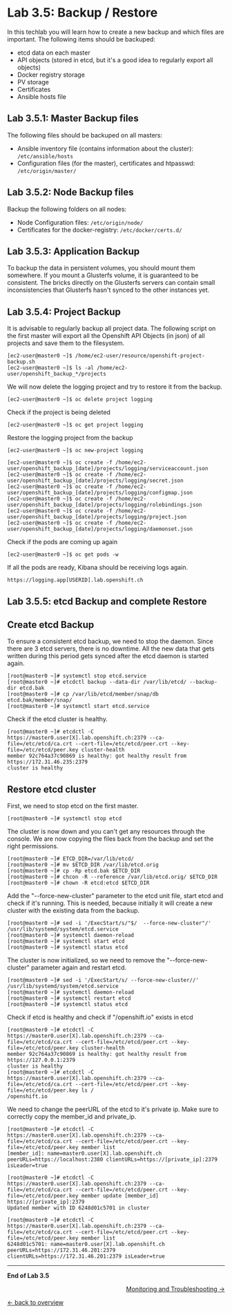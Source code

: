 Lab 3.5: Backup / Restore
============

In this techlab you will learn how to create a new backup and which files are important. The following items should be backuped:

- etcd data on each master
- API objects (stored in etcd, but it's a good idea to regularly export all objects)
- Docker registry storage
- PV storage
- Certificates
- Ansible hosts file

Lab 3.5.1: Master Backup files
-------------
The following files should be backuped on all masters:

- Ansible inventory file (contains information about the cluster): `/etc/ansible/hosts`
- Configuration files (for the master), certificates and htpasswd: `/etc/origin/master/`

Lab 3.5.2: Node Backup files
-------------
Backup the following folders on all nodes:

- Node Configuration files: `/etc/origin/node/`
- Certificates for the docker-registry: `/etc/docker/certs.d/`

Lab 3.5.3: Application Backup
-------------

To backup the data in persistent volumes, you should mount them somewhere. If you mount a Glusterfs volume, it is guaranteed to be consistent. The bricks directly on the Glusterfs servers can contain small inconsistencies that Glusterfs hasn't synced to the other instances yet.

Lab 3.5.4: Project Backup
-------------
It is advisable to regularly backup all project data.
The following script on the first master will export all the Openshift API Objects (in json) of all projects and save them to the filesystem.
```
[ec2-user@master0 ~]$ /home/ec2-user/resource/openshift-project-backup.sh
[ec2-user@master0 ~]$ ls -al /home/ec2-user/openshift_backup_*/projects
```

We will now delete the logging project and try to restore it from the backup.
```
[ec2-user@master0 ~]$ oc delete project logging
```

Check if the project is being deleted
```
[ec2-user@master0 ~]$ oc get project logging
```

Restore the logging project from the backup
```
[ec2-user@master0 ~]$ oc new-project logging

[ec2-user@master0 ~]$ oc create -f /home/ec2-user/openshift_backup_[date]/projects/logging/serviceaccount.json
[ec2-user@master0 ~]$ oc create -f /home/ec2-user/openshift_backup_[date]/projects/logging/secret.json
[ec2-user@master0 ~]$ oc create -f /home/ec2-user/openshift_backup_[date]/projects/logging/configmap.json
[ec2-user@master0 ~]$ oc create -f /home/ec2-user/openshift_backup_[date]/projects/logging/rolebindings.json
[ec2-user@master0 ~]$ oc create -f /home/ec2-user/openshift_backup_[date]/projects/logging/project.json
[ec2-user@master0 ~]$ oc create -f /home/ec2-user/openshift_backup_[date]/projects/logging/daemonset.json
```
Check if the pods are coming up again
```
[ec2-user@master0 ~]$ oc get pods -w
```

If all the pods are ready, Kibana should be receiving logs again.
```
https://logging.app[USERID].lab.openshift.ch
```

Lab 3.5.5: etcd Backup and complete Restore
-------------
## Create etcd Backup
To ensure a consistent etcd backup, we need to stop the daemon. Since there are 3 etcd servers, there is no downtime. All the new data that gets written during this period gets synced after the etcd daemon is started again.
```
[root@master0 ~]# systemctl stop etcd.service
[root@master0 ~]# etcdctl backup --data-dir /var/lib/etcd/ --backup-dir etcd.bak
[root@master0 ~]# cp /var/lib/etcd/member/snap/db etcd.bak/member/snap/
[root@master0 ~]# systemctl start etcd.service
```

Check if the etcd cluster is healthy.
```
[root@master0 ~]# etcdctl -C https://master0.user[X].lab.openshift.ch:2379 --ca-file=/etc/etcd/ca.crt --cert-file=/etc/etcd/peer.crt --key-file=/etc/etcd/peer.key cluster-health
member 92c764a37c90869 is healthy: got healthy result from https://172.31.46.235:2379
cluster is healthy
```
## Restore etcd cluster

First, we need to stop etcd on the first master.
```
[root@master0 ~]# systemctl stop etcd
```

The cluster is now down and you can't get any resources through the console. We are now copying the files back from the backup and set the right permissions.
```
[root@master0 ~]# ETCD_DIR=/var/lib/etcd/
[root@master0 ~]# mv $ETCD_DIR /var/lib/etcd.orig
[root@master0 ~]# cp -Rp etcd.bak $ETCD_DIR
[root@master0 ~]# chcon -R --reference /var/lib/etcd.orig/ $ETCD_DIR
[root@master0 ~]# chown -R etcd:etcd $ETCD_DIR
```

Add the "--force-new-cluster" parameter to the etcd unit file, start etcd and check if it's running. This is needed, because initially it will create a new cluster with the existing data from the backup.
```
[root@master0 ~]# sed -i '/ExecStart/s/"$/  --force-new-cluster"/' /usr/lib/systemd/system/etcd.service
[root@master0 ~]# systemctl daemon-reload
[root@master0 ~]# systemctl start etcd
[root@master0 ~]# systemctl status etcd
```

The cluster is now initialized, so we need to remove the "--force-new-cluster" parameter again and restart etcd.
```
[root@master0 ~]# sed -i '/ExecStart/s/ --force-new-cluster//' /usr/lib/systemd/system/etcd.service
[root@master0 ~]# systemctl daemon-reload
[root@master0 ~]# systemctl restart etcd
[root@master0 ~]# systemctl status etcd
```

Check if etcd is healthy and check if "/openshift.io" exists in etcd
```
[root@master0 ~]# etcdctl -C https://master0.user[X].lab.openshift.ch:2379 --ca-file=/etc/etcd/ca.crt --cert-file=/etc/etcd/peer.crt --key-file=/etc/etcd/peer.key cluster-health
member 92c764a37c90869 is healthy: got healthy result from https://127.0.0.1:2379
cluster is healthy
[root@master0 ~]# etcdctl -C https://master0.user[X].lab.openshift.ch:2379 --ca-file=/etc/etcd/ca.crt --cert-file=/etc/etcd/peer.crt --key-file=/etc/etcd/peer.key ls /
/openshift.io
```

We need to change the peerURL of the etcd to it's private ip. Make sure to
correctly copy the member_id and private_ip.
```
[root@master0 ~]# etcdctl -C https://master0.user[X].lab.openshift.ch:2379 --ca-file=/etc/etcd/ca.crt --cert-file=/etc/etcd/peer.crt --key-file=/etc/etcd/peer.key member list
[member_id]: name=master0.user[X].lab.openshift.ch peerURLs=https://localhost:2380 clientURLs=https://[private_ip]:2379 isLeader=true

[root@master0 ~]# etcdctl -C https://master0.user[X].lab.openshift.ch:2379 --ca-file=/etc/etcd/ca.crt --cert-file=/etc/etcd/peer.crt --key-file=/etc/etcd/peer.key member update [member_id] https://[private_ip]:2379
Updated member with ID 6248d01c5701 in cluster

[root@master0 ~]# etcdctl -C https://master0.user[X].lab.openshift.ch:2379 --ca-file=/etc/etcd/ca.crt --cert-file=/etc/etcd/peer.crt --key-file=/etc/etcd/peer.key member list
6248d01c5701: name=master0.user[X].lab.openshift.ch peerURLs=https://172.31.46.201:2379 clientURLs=https://172.31.46.201:2379 isLeader=true
```

---

**End of Lab 3.5**

<p width="100px" align="right"><a href="360_monitoring_troubleshooting.md">Monitoring and Troubleshooting →</a></p>

[← back to overview](../README.md)
